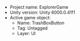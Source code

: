 <!-- UNITY CODE ASSIST INSTRUCTIONS START -->
- Project name: ExplorerGame
- Unity version: Unity 6000.0.41f1
- Active game object:
  - Name: TrashBoxButton
  - Tag: Untagged
  - Layer: UI
<!-- UNITY CODE ASSIST INSTRUCTIONS END -->